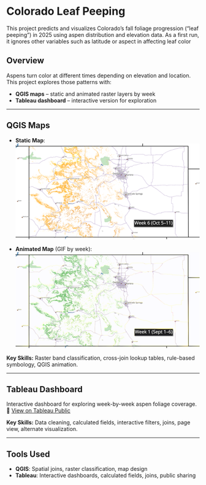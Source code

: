 # Colorado Leaf Peeping

This project predicts and visualizes Colorado’s fall foliage progression (“leaf peeping”) in 2025 using aspen distribution and elevation data.  As a first run, it ignores other variables such as latitude or aspect in affecting leaf color 

## Overview
Aspens turn color at different times depending on elevation and location.  
This project explores those patterns with:
- **QGIS maps** – static and animated raster layers by week
- **Tableau dashboard** – interactive version for exploration

---

## QGIS Maps
- **Static Map**:  
  ![Static Leaf Peeping Map](leaf_peeping_map.png)

- **Animated Map** (GIF by week):  
  ![Animated Leaf Peeping Map](leaf_peeping_map.gif)

**Key Skills:** Raster band classification, cross-join lookup tables, rule-based symbology, QGIS animation.

---

## Tableau Dashboard
Interactive dashboard for exploring week-by-week aspen foliage coverage.  
🔗 [View on Tableau Public](https://public.tableau.com/app/profile/chris.thai/viz/shared/3WCD23C5R)

**Key Skills:** Data cleaning, calculated fields, interactive filters, joins, page view, alternate visualization.

---

## Tools Used
- **QGIS**: Spatial joins, raster classification, map design
- **Tableau**: Interactive dashboards, calculated fields, joins, public sharing
